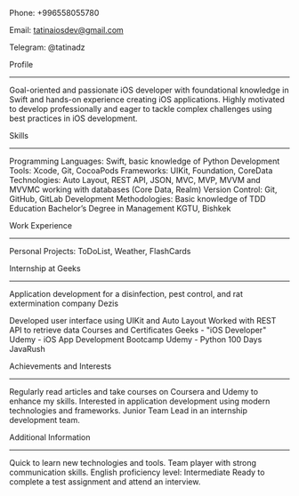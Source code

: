 Phone: +996558055780

Email: tatinaiosdev@gmail.com

Telegram: @tatinadz

Profile
_____________________________________________________________________________________________________

Goal-oriented and passionate iOS developer with foundational knowledge in Swift and hands-on experience 
creating iOS applications. Highly motivated to develop professionally and eager to tackle complex
challenges using best practices in iOS development.


Skills
_____________________________________________________________________________________________________
Programming Languages: Swift, basic knowledge of Python
Development Tools: Xcode, Git, CocoaPods
Frameworks: UIKit, Foundation, CoreData
Technologies: Auto Layout, REST API, JSON, MVC, MVP, MVVM and MVVMC working with databases (Core Data, Realm)
Version Control: Git, GitHub, GitLab
Development Methodologies: Basic knowledge of TDD
Education
Bachelor’s Degree in Management
KGTU, Bishkek

Work Experience
_____________________________________________________________________________________________________
Personal Projects: ToDoList, Weather, FlashCards

Internship at Geeks
_____________________________________________________________________________________________________
Application development for a disinfection, pest control, and rat extermination company Dezis

Developed user interface using UIKit and Auto Layout
Worked with REST API to retrieve data
Courses and Certificates
Geeks - "iOS Developer"
Udemy - iOS App Development Bootcamp
Udemy - Python 100 Days
JavaRush

Achievements and Interests
_____________________________________________________________________________________________________
Regularly read articles and take courses on Coursera and Udemy to enhance my skills.
Interested in application development using modern technologies and frameworks.
Junior Team Lead in an internship development team.

Additional Information
_____________________________________________________________________________________________________
Quick to learn new technologies and tools.
Team player with strong communication skills.
English proficiency level: Intermediate
Ready to complete a test assignment and attend an interview.












